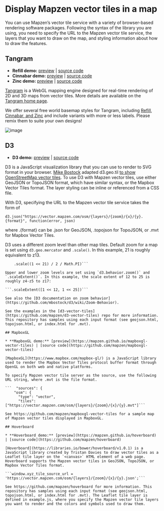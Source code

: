 # Display Mapzen vector tiles in a map

You can use Mapzen’s vector tile service with a variety of browser-based rendering software packages. Following the syntax of the library you are using, you need to specify the URL to the Mapzen vector tile service, the layers that you want to draw on the map, and styling information about how to draw the features.

## Tangram

* **Refill demo:** [preview](http://tangrams.github.io/refill-style-more-labels) | [source code](http://github.com/tangrams/refill-style-more-labels)
* **Cinnabar demo:** [preview](http://tangrams.github.io/cinnabar-style-more-labels) | [source code](http://github.com/tangrams/cinnabar-style-more-labels)
* **Zinc demo:** [preview](http://tangrams.github.io/zinc-style-more-labels) | [source code](http://github.com/tangrams/zinc-style-more-labels)

[Tangram](https://mapzen.com/projects/tangram) is a WebGL mapping engine designed for real-time rendering of 2D and 3D maps from vector tiles. More details are available on the [Tangram home  page](https://mapzen.com/projects/tangram).

We offer several free world basemap styles for Tangram, including [Refill, Cinnabar, and Zinc](https://mapzen.com/blog/introducing-refill-cinnabar-and-zinc-styles-for-tangram) and include variants with more or less labels. Please remix them to suite your own designs!

![image](https://cloud.githubusercontent.com/assets/853051/11137284/13e3a5f0-896b-11e5-9ab9-be51ecb388d8.png)

## D3

* **D3 demo:** [preview](http://mapzen.github.io/d3-vector-tiles) | [source code](https://github.com/mapzen/d3-vector-tiles)

D3 is a JavaScript visualization library that you can use to render to SVG format in your browser. [Mike Bostock](http://bl.ocks.org/mbostock) adapted d3.geo.til [to show OpenStreetMap vector tiles](http://bl.ocks.org/mbostock/5593150). To use D3 with Mapzen vector tiles, use either GeoJSON or TopoJSON format, which have similar syntax, or the Mapbox Vector Tiles format. The layer styling can be inline or referenced from a CSS file.

With D3, specifying the URL to the Mapzen vector tile service takes the form of

`d3.json("https://vector.mapzen.com/osm/{layers}/{zoom}/{x}/{y}.{format}", function(error, json)`

where .{format} can be .json for GeoJSON, .topojson for TopoJSON, or .mvt for Mapbox Vector Tiles.

D3 uses a different zoom level than other map tiles. Default zoom for a map is set using `d3.geo.mercator` and `.scale()`. In this example, 21 is roughly equivalent to z13.

```var projection = d3.geo.mercator()
    .scale((1 << 21) / 2 / Math.PI)```

Upper and lower zoom levels are set using `d3.behavior.zoom()` and `.scaleExtent()`. In this example, the scale extent of 12 to 25 is roughly z4-z5 to z17:

```.scaleExtent([1 << 12, 1 << 25])```

See also the [D3 documentation on zoom behavior](https://github.com/mbostock/d3/wiki/Zoom-Behavior).

See the examples in the [d3-vector-tiles](https://github.com/mapzen/d3-vector-tiles) repo for more information. This repository has samples using each input format (see geojson.html, topojson.html, or index.html for .mvt).

## MapboxGL

* **MapboxGL demo:** [preview](https://mapzen.github.io/mapboxgl-vector-tiles) | [source code](https://github.com/mapzen/mapboxgl-vector-tiles)

[MapboxGL](https://www.mapbox.com/mapbox-gl/) is a JavaScript library used to render the Mapbox Vector Tiles protocol buffer format through OpenGL on both web and native platforms.

To specify Mapzen vector tile server as the source, use the following URL string, where .mvt is the file format.

```  "sources": {
    "osm": {
      "type": "vector",
      "tiles": ["https://vector.mapzen.com/osm/{layers}/{zoom}/{x}/{y}.mvt"]```

See https://github.com/mapzen/mapboxgl-vector-tiles for a sample map of Mapzen vector tiles displayed in MapboxGL.

## Hoverboard

* **Hoverboard demo:** [preview](https://mapzen.github.io/hoverboard) | [source code](https://github.com/mapzen/hoverboard)

[Hoverboard](https://libraries.io/bower/hoverboard/v1.0.1) is a JavaScript library created by Tristan Davies to draw vector tiles as a Leaflet tile layer on the `<canvas>` HTML element of a web page. Hoverboard supports the Mapzen vector tiles in GeoJSON, TopoJSON, or Mapbox Vector Tiles format.

```window.xyz_tile_source_url = 'https://vector.mapzen.com/osm/{layers}/{zoom}/{x}/{y}.json';```

See https://github.com/mapzen/hoverboard for more information. This repository has samples using each input format (see geojson.html, topojson.html, or index.html for .mvt). The Leaflet tile layer is defined in example.js, where you specify the Mapzen vector tile layers you want to render and the colors and symbols used to draw them.
